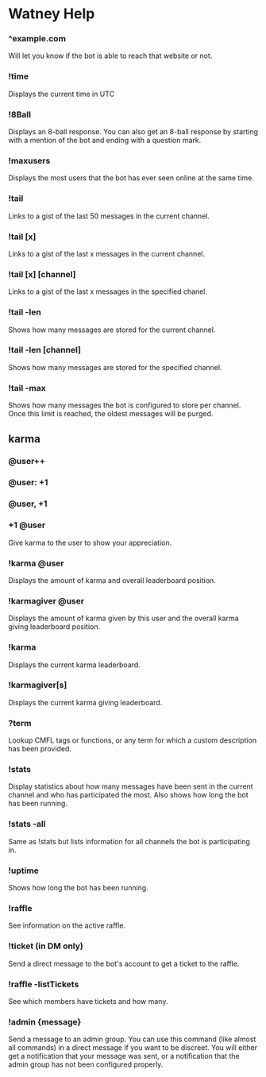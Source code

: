 # Watney Help

### ^example.com

Will let you know if the bot is able to reach that website or not.

### !time

Displays the current time in UTC

### !8Ball

Displays an 8-ball response.  You can also get an 8-ball response by starting with a mention of the bot and ending with a question mark.

### !maxusers

Displays the most users that the bot has ever seen online at the same time.

### !tail

Links to a gist of the last 50 messages in the current channel.

### !tail [x]

Links to a gist of the last x messages in the current channel.
 
### !tail [x] [channel]

Links to a gist of the last x messages in the specified chanel.

### !tail -len

Shows how many messages are stored for the current channel.

### !tail -len [channel]

Shows how many messages are stored for the specified channel.

### !tail -max

Shows how many messages the bot is configured to store per channel.  Once this limit is reached, the oldest messages will be purged.

## karma

### @user++
### @user: +1
### @user, +1
### +1 @user

Give karma to the user to show your appreciation.

### !karma @user

Displays the amount of karma and overall leaderboard position.

### !karmagiver @user

Displays the amount of karma given by this user and the overall karma giving leaderboard position.

### !karma

Displays the current karma leaderboard.

### !karmagiver[s]

Displays the current karma giving leaderboard.

### ?term

Lookup CMFL tags or functions, or any term for which a custom description has been provided.

### !stats

Display statistics about how many messages have been sent in the current channel and who has participated the most. Also shows how long the bot has been running.

### !stats -all

Same as !stats but lists information for all channels the bot is participating in.

### !uptime

Shows how long the bot has been running.

### !raffle

See information on the active raffle.

### !ticket (in DM only)

Send a direct message to the bot's account to get a ticket to the raffle.

### !raffle -listTickets

See which members have tickets and how many.

### !admin {message}

Send a message to an admin group. You can use this command (like almost all commands) in a direct message if you want to be discreet. You will either get a notification that your message was sent, or a notification that the admin group has not been configured properly.
